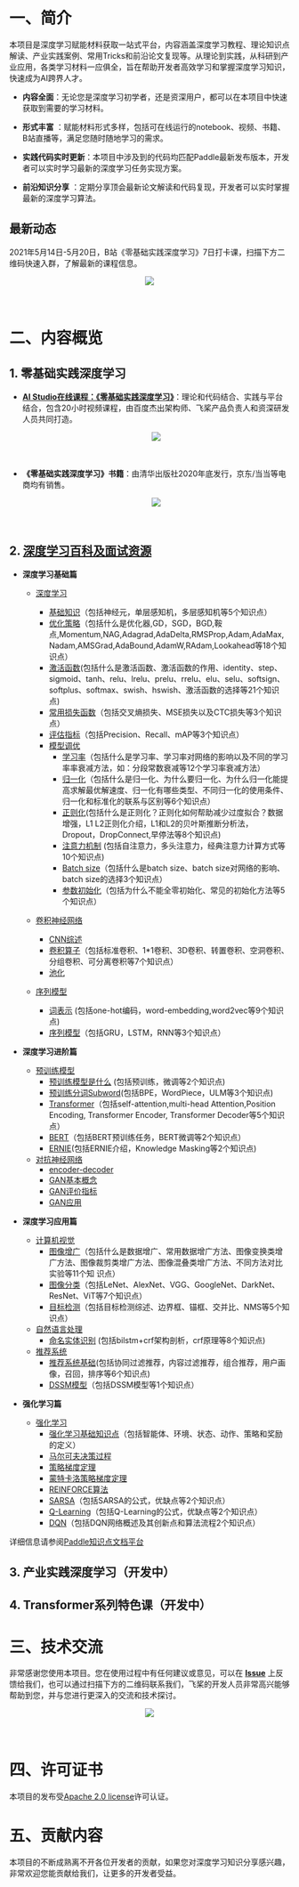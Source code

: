 # 一、简介

本项目是深度学习赋能材料获取一站式平台，内容涵盖深度学习教程、理论知识点解读、产业实践案例、常用Tricks和前沿论文复现等。从理论到实践，从科研到产业应用，各类学习材料一应俱全，旨在帮助开发者高效学习和掌握深度学习知识，快速成为AI跨界人才。

* **内容全面**：无论您是深度学习初学者，还是资深用户，都可以在本项目中快速获取到需要的学习材料。

* **形式丰富** ：赋能材料形式多样，包括可在线运行的notebook、视频、书籍、B站直播等，满足您随时随地学习的需求。

* **实践代码实时更新**：本项目中涉及到的代码均匹配Paddle最新发布版本，开发者可以实时学习最新的深度学习任务实现方案。

* **前沿知识分享** ：定期分享顶会最新论文解读和代码复现，开发者可以实时掌握最新的深度学习算法。



## 最新动态

2021年5月14日-5月20日，B站《零基础实践深度学习》7日打卡课，扫描下方二维码快速入群，了解最新的课程信息。

<center><img src="https://github.com/ZhangHandi/images-for-paddledocs/blob/main/images/readme/qr_code.png?raw=true"/></center>
<br></br>



# 二、内容概览

## 1. 零基础实践深度学习

  - **[AI Studio在线课程：《零基础实践深度学习》](https://aistudio.baidu.com/aistudio/course/introduce/1297
    )**：理论和代码结合、实践与平台结合，包含20小时视频课程，由百度杰出架构师、飞桨产品负责人和资深研发人员共同打造。

    <center><img src="https://github.com/ZhangHandi/images-for-paddledocs/blob/main/images/readme/aistudio.png?raw=true"/></center><br></br>


  - **《零基础实践深度学习》书籍**：由清华出版社2020年底发行，京东/当当等电商均有销售。

    <center><img src="https://github.com/ZhangHandi/images-for-paddledocs/blob/main/images/readme/book.png?raw=true"/></center><br></br>
    
    

## 2. [深度学习百科及面试资源](https://paddlepedia.readthedocs.io/en/latest/index.html)

* **深度学习基础篇**
  * [深度学习](https://paddlepedia.readthedocs.io/en/latest/tutorials/deep_learning/index.html#)
    * [基础知识](https://paddlepedia.readthedocs.io/en/latest/tutorials/deep_learning/basic_concepts/index.html)（包括神经元，单层感知机，多层感知机等5个知识点）
    * [优化策略](https://paddlepedia.readthedocs.io/en/latest/tutorials/deep_learning/optimizers/index.html)（包括什么是优化器,GD，SGD，BGD,鞍点,Momentum,NAG,Adagrad,AdaDelta,RMSProp,Adam,AdaMax,Nadam,AMSGrad,AdaBound,AdamW,RAdam,Lookahead等18个知识点）
    * [激活函数](https://paddlepedia.readthedocs.io/en/latest/tutorials/deep_learning/activation_functions/index.html)(包括什么是激活函数、激活函数的作用、identity、step、sigmoid、tanh、relu、lrelu、prelu、rrelu、elu、selu、softsign、softplus、softmax、swish、hswish、激活函数的选择等21个知识点)
    * [常用损失函数](https://paddlepedia.readthedocs.io/en/latest/tutorials/deep_learning/loss_functions/index.html)（包括交叉熵损失、MSE损失以及CTC损失等3个知识点）
    * [评估指标](https://paddlepedia.readthedocs.io/en/latest/tutorials/deep_learning/metrics/index.html)（包括Precision、Recall、mAP等3个知识点）
    * [模型调优](https://paddlepedia.readthedocs.io/en/latest/tutorials/deep_learning/model_tuning/index.html#)
      * [学习率](https://paddlepedia.readthedocs.io/en/latest/tutorials/deep_learning/model_tuning/learning_rate.html)（包括什么是学习率、学习率对网络的影响以及不同的学习率率衰减方法，如：分段常数衰减等12个学习率衰减方法）
      * [归一化](https://paddlepedia.readthedocs.io/en/latest/tutorials/deep_learning/model_tuning/normalization/index.html)（包括什么是归一化、为什么要归一化、为什么归一化能提高求解最优解速度、归一化有哪些类型、不同归一化的使用条件、归一化和标准化的联系与区别等6个知识点）
      * [正则化](https://paddlepedia.readthedocs.io/en/latest/tutorials/deep_learning/model_tuning/regularization/index.html)(包括什么是正则化？正则化如何帮助减少过度拟合？数据增强，L1 L2正则化介绍，L1和L2的贝叶斯推断分析法，Dropout，DropConnect,早停法等8个知识点) 	
      * [注意力机制](https://paddlepedia.readthedocs.io/en/latest/tutorials/deep_learning/model_tuning/attention/index.html) (包括自注意力，多头注意力，经典注意力计算方式等10个知识点)
      * [Batch size](https://paddlepedia.readthedocs.io/en/latest/tutorials/deep_learning/model_tuning/batch_size.html)（包括什么是batch size、batch size对网络的影响、batch size的选择3个知识点）
      * [参数初始化](https://paddlepedia.readthedocs.io/en/latest/tutorials/deep_learning/model_tuning/weight_initializer.html)（包括为什么不能全零初始化、常见的初始化方法等5个知识点）
    
  * [卷积神经网络](https://paddlepedia.readthedocs.io/en/latest/tutorials/CNN/index.html)
    * [CNN综述](https://paddlepedia.readthedocs.io/en/latest/tutorials/CNN/CV_CNN.html)
    * [卷积算子](https://paddlepedia.readthedocs.io/en/latest/tutorials/CNN/convolution_operator/index.html)（包括标准卷积、1*1卷积、3D卷积、转置卷积、空洞卷积、分组卷积、可分离卷积等7个知识点）
    * [池化](https://paddlepedia.readthedocs.io/en/latest/tutorials/CNN/Pooling.html)
    
  * [序列模型](https://paddlepedia.readthedocs.io/en/latest/tutorials/sequence_model/index.html)
    * [词表示](https://paddlepedia.readthedocs.io/en/latest/tutorials/sequence_model/word_representation/index.html) (包括one-hot编码，word-embedding,word2vec等9个知识点)
    * [序列模型](https://paddlepedia.readthedocs.io/en/latest/tutorials/sequence_model/word_representation/index.html)（包括GRU，LSTM，RNN等3个知识点）    
  
* **深度学习进阶篇**
  * [预训练模型](https://paddlepedia.readthedocs.io/en/latest/tutorials/pretrain_model/index.html)
    * [预训练模型是什么](https://paddlepedia.readthedocs.io/en/latest/tutorials/pretrain_model/pretrain_model_description.html) (包括预训练，微调等2个知识点)
    * [预训练分词Subword](https://paddlepedia.readthedocs.io/en/latest/tutorials/pretrain_model/subword.html)(包括BPE，WordPiece，ULM等3个知识点)
    * [Transformer](https://paddlepedia.readthedocs.io/en/latest/tutorials/pretrain_model/transformer.html)（包括self-attention,multi-head Attention,Position Encoding, Transformer Encoder, Transformer Decoder等5个知识点）
    * [BERT](https://paddlepedia.readthedocs.io/en/latest/tutorials/pretrain_model/bert.html)（包括BERT预训练任务，BERT微调等2个知识点）
    * [ERNIE](https://paddlepedia.readthedocs.io/en/latest/tutorials/pretrain_model/erine.html)(包括ERNIE介绍，Knowledge Masking等2个知识点)
  * [对抗神经网络](https://paddlepedia.readthedocs.io/en/latest/tutorials/generative_adversarial_network/index.html)
    * [encoder-decoder](https://paddlepedia.readthedocs.io/en/latest/tutorials/generative_adversarial_network/encoder_decoder/index.html)
    * [GAN基本概念](https://paddlepedia.readthedocs.io/en/latest/tutorials/generative_adversarial_network/basic_concept/index.html)
    * [GAN评价指标](https://paddlepedia.readthedocs.io/en/latest/tutorials/generative_adversarial_network/gan_metric/index.html)
    * [GAN应用](https://paddlepedia.readthedocs.io/en/latest/tutorials/generative_adversarial_network/gan_applications/index.html)

* **深度学习应用篇**
  * [计算机视觉](https://paddlepedia.readthedocs.io/en/latest/tutorials/computer_vision/index.html)
    * [图像增广](https://paddlepedia.readthedocs.io/en/latest/tutorials/computer_vision/image_augmentation/index.html)（包括什么是数据增广、常用数据增广方法、图像变换类增广方法、图像裁剪类增广方法、图像混叠类增广方法、不同方法对比实验等11个知
    识点）
    * [图像分类](https://paddlepedia.readthedocs.io/en/latest/tutorials/computer_vision/classification/index.html)（包括LeNet、AlexNet、VGG、GoogleNet、DarkNet、ResNet、ViT等7个知识点）
    * [目标检测](https://paddlepedia.readthedocs.io/en/latest/tutorials/computer_vision/object_detection/index.html)（包括目标检测综述、边界框、锚框、交并比、NMS等5个知识点）
  * [自然语言处理](https://paddlepedia.readthedocs.io/en/latest/tutorials/natural_language_processing/index.html)
    * [命名实体识别](https://paddlepedia.readthedocs.io/en/latest/tutorials/natural_language_processing/ner/index.html) (包括bilstm+crf架构剖析，crf原理等8个知识点)
  * [推荐系统](https://paddlepedia.readthedocs.io/en/latest/tutorials/recommendation_system/index.html)
    * [推荐系统基础](https://paddlepedia.readthedocs.io/en/latest/tutorials/recommendation_system/recommender_system.html)(包括协同过滤推荐，内容过滤推荐，组合推荐，用户画像，召回，排序等6个知识点)
    * [DSSM模型](https://paddlepedia.readthedocs.io/en/latest/tutorials/recommendation_system/dssm.html)（包括DSSM模型等1个知识点）

* **强化学习篇**
  * [强化学习](https://paddlepedia.readthedocs.io/en/latest/tutorials/reinforcement_learning/index.html)
    * [强化学习基础知识点](https://paddlepedia.readthedocs.io/en/latest/tutorials/reinforcement_learning/basic_information.html)（包括智能体、环境、状态、动作、策略和奖励的定义）
    * [马尔可夫决策过程](https://paddlepedia.readthedocs.io/en/latest/tutorials/reinforcement_learning/markov_decision_process.html)
    * [策略梯度定理](https://paddlepedia.readthedocs.io/en/latest/tutorials/reinforcement_learning/policy_gradient.html)
    * [蒙特卡洛策略梯度定理](https://paddlepedia.readthedocs.io/en/latest/tutorials/reinforcement_learning/policy_gradient.html)
    * [REINFORCE算法](https://paddlepedia.readthedocs.io/en/latest/tutorials/reinforcement_learning/policy_gradient.html#reinforce)
    * [SARSA](https://paddlepedia.readthedocs.io/en/latest/tutorials/reinforcement_learning/Sarsa.html)（包括SARSA的公式，优缺点等2个知识点）
    * [Q-Learning](https://paddlepedia.readthedocs.io/en/latest/tutorials/reinforcement_learning/Q-learning.html)（包括Q-Learning的公式，优缺点等2个知识点）
    * [DQN](https://paddlepedia.readthedocs.io/en/latest/tutorials/reinforcement_learning/DQN.html#)（包括DQN网络概述及其创新点和算法流程2个知识点）

详细信息请参阅[Paddle知识点文档平台](https://paddlepedia.readthedocs.io/en/latest/index.html)


## 3. 产业实践深度学习（开发中）
## 4. Transformer系列特色课（开发中）


# 三、技术交流

非常感谢您使用本项目。您在使用过程中有任何建议或意见，可以在 **[Issue](https://github.com/PaddlePaddle/tutorials/issues)** 上反馈给我们，也可以通过扫描下方的二维码联系我们，飞桨的开发人员非常高兴能够帮助到您，并与您进行更深入的交流和技术探讨。

<center><img src="https://github.com/ZhangHandi/images-for-paddledocs/blob/main/images/readme/qr_code.png?raw=true"/></center><br></br>



# 四、许可证书

本项目的发布受[Apache 2.0 license](https://www.apache.org/licenses/LICENSE-2.0.txt)许可认证。



# 五、贡献内容

本项目的不断成熟离不开各位开发者的贡献，如果您对深度学习知识分享感兴趣，非常欢迎您能贡献给我们，让更多的开发者受益。

